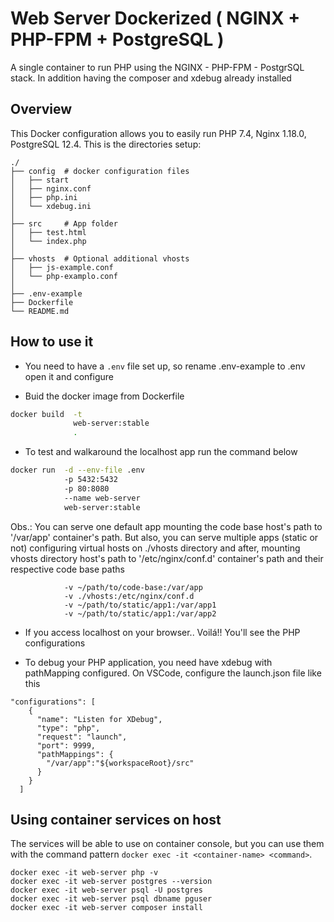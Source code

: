 # Web Server Dockerized ( NGINX + PHP-FPM + PostgreSQL )

A single container to run PHP using the NGINX - PHP-FPM - PostgrSQL stack. In addition having the composer and xdebug already installed

## Overview

This Docker configuration allows you to easily run PHP 7.4, Nginx 1.18.0, PostgreSQL 12.4. This is the directories setup:

```
./
├── config  # docker configuration files
│   ├── start
│   ├── nginx.conf
│   ├── php.ini
│   └── xdebug.ini
│
├── src     # App folder
│   ├── test.html
│   └── index.php
│
├── vhosts  # Optional additional vhosts
│   ├── js-example.conf
│   └── php-examplo.conf
│
├── .env-example
├── Dockerfile
└── README.md
```

## How to use it

- You need to have a `.env` file set up, so rename .env-example to .env open it and configure

- Buid the docker image from Dockerfile

```bash
docker build  -t
              web-server:stable
              .
```
- To test and walkaround the localhost app run the command below

```bash
docker run  -d --env-file .env
            -p 5432:5432
            -p 80:8080
            --name web-server
            web-server:stable
```

Obs.: You can serve one default app mounting the code base host's path to '/var/app' container's path. But also, you can serve multiple apps (static or not) configuring virtual hosts on ./vhosts directory and after, mounting vhosts directory host's path to '/etc/nginx/conf.d' container's path and their respective code base paths

```
            -v ~/path/to/code-base:/var/app
            -v ./vhosts:/etc/nginx/conf.d
            -v ~/path/to/static/app1:/var/app1
            -v ~/path/to/static/app1:/var/app2
```

- If you access localhost on your browser.. Voilá!! You'll see the PHP configurations

- To debug your PHP application, you need have xdebug with pathMapping configured. On VSCode, configure the launch.json file like this

```
"configurations": [
    {
      "name": "Listen for XDebug",
      "type": "php",
      "request": "launch",
      "port": 9999,
      "pathMappings": {
        "/var/app":"${workspaceRoot}/src"
      }
    }
  ]
```

## Using container services on host

The services will be able to use on container console, but you can use them with the command pattern `docker exec -it <container-name> <command>`.

```
docker exec -it web-server php -v
docker exec -it web-server postgres --version
docker exec -it web-server psql -U postgres
docker exec -it web-server psql dbname pguser
docker exec -it web-server composer install
```
